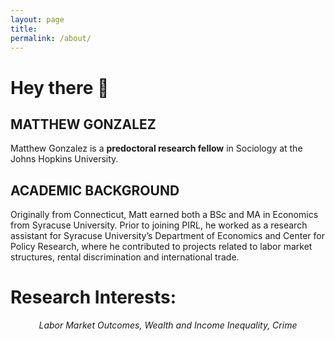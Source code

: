 ```yaml
---
layout: page
title: 
permalink: /about/
---
```

# Hey there 👋

## MATTHEW GONZALEZ
Matthew Gonzalez is a **predoctoral research fellow** in Sociology at the Johns Hopkins University. 

## ACADEMIC BACKGROUND
Originally from Connecticut, Matt earned both a BSc and MA in Economics from Syracuse University. Prior to joining PIRL, he worked as a research assistant for Syracuse University’s Department of Economics and Center for Policy Research, where he contributed to projects related to labor market structures, rental discrimination and international trade. 

# Research Interests: 

<div align="center">
  <i> Labor Market Outcomes, Wealth and Income Inequality, Crime </i>
</div>

